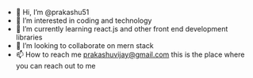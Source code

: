 - 👋 Hi, I’m @prakashu51
- 👀 I’m interested in coding and technology 
- 🌱 I’m currently learning react.js and other front end development libraries
- 💞️ I’m looking to collaborate on mern stack 
- 📫 How to reach me prakashuvijay@gmail.com this is the place where you can reach out to me


<!---
prakashu51/prakashu51 is a ✨ special ✨ repository because its `README.md` (this file) appears on your GitHub profile.
You can click the Preview link to take a look at your changes.
--->
